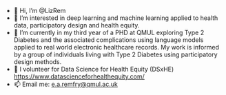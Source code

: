 - 👋 Hi, I’m @LizRem
- 👀 I’m interested in deep learning and machine learning applied to health data, participatory design and health equity. 
- 🌱 I’m currently in my third year of a PHD at QMUL exploring Type 2 Diabetes and the associated complications using language models applied to real world electronic healthcare records. My work is informed by a group of individuals living with Type 2 Diabetes using participatory design methods.
- 💞️ I volunteer for Data Science for Health Equity (DSxHE) https://www.datascienceforhealthequity.com/
- 📫 Email me: e.a.remfry@qmul.ac.uk

<!---
LizRem/LizRem is a ✨ special ✨ repository because its `README.md` (this file) appears on your GitHub profile.
You can click the Preview link to take a look at your changes.
--->
